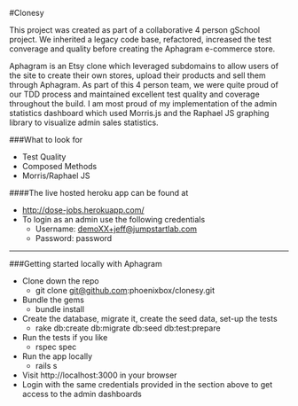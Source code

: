 #Clonesy

This project was created as part of a collaborative 4 person gSchool project. We inherited a legacy code base, refactored, increased the test converage and quality before creating the Aphagram e-commerce store.

Aphagram is an Etsy clone which leveraged subdomains to allow users of the site to create their own stores, upload their products and sell them through Aphagram. As part of this 4 person team, we were quite proud of our TDD process and maintained excellent test quality and coverage throughout the build. I am most proud of my implementation of the admin statistics dashboard which used Morris.js and the Raphael JS graphing library to visualize admin sales statistics.

###What to look for
* Test Quality
* Composed Methods
* Morris/Raphael JS

####The live hosted heroku app can be found at
* http://dose-jobs.herokuapp.com/
* To login as an admin use the following credentials
  * Username: demoXX+jeff@jumpstartlab.com 
  * Password: password

****

###Getting started locally with Aphagram
* Clone down the repo
  * git clone git@github.com:phoenixbox/clonesy.git
* Bundle the gems
  * bundle install
* Create the database, migrate it, create the seed data, set-up the tests
  * rake db:create db:migrate db:seed db:test:prepare
* Run the tests if you like
  * rspec spec
* Run the app locally
  * rails s
* Visit http://localhost:3000 in your browser
* Login with the same credentials provided in the section above to get access to the admin dashboards
